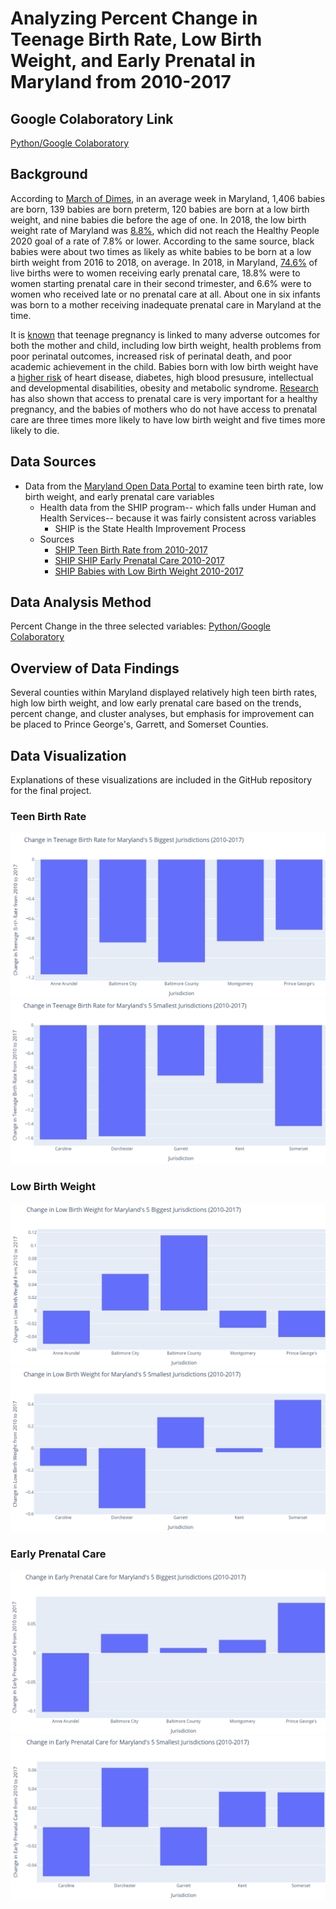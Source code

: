# Analyzing Percent Change in Teenage Birth Rate, Low Birth Weight, and Early Prenatal in Maryland from 2010-2017 

## Google Colaboratory Link 
[Python/Google Colaboratory](https://colab.research.google.com/drive/1QUmTvWJn7qQ4KBY9saS84pE6xG56tdcX?usp=sharing)

## Background
According to [March of Dimes](https://www.marchofdimes.org/Peristats/ViewTopic.aspx?reg=24&top=1&lev=0&slev=4), in an average week in Maryland, 1,406 babies are born, 139 babies are born preterm, 120 babies are born at a low birth weight, and nine babies die before the age of one. In 2018, the low birth weight rate of Maryland was [8.8%](https://www.marchofdimes.org/Peristats/ViewTopic.aspx?reg=24&top=4&lev=0&slev=4), which did not reach the Healthy People 2020 goal of a rate of 7.8% or lower. According to the same source, black babies were about two times as likely as white babies to be born at a low birth weight from 2016 to 2018, on average. In 2018, in Maryland, [74.6%](https://www.marchofdimes.org/peristats/ViewTopic.aspx?reg=24&top=5&lev=0&slev=4) of live births were to women receiving early prenatal care, 18.8% were to women starting prenatal care in their second trimester, and 6.6% were to women who received late or no prenatal care at all. About one in six infants was born to a mother receiving inadequate prenatal care in Maryland at the time. 

It is [known](https://www.ncbi.nlm.nih.gov/books/NBK219236/) that teenage pregnancy is linked to many adverse outcomes for both the mother and child, including low birth weight, health problems from poor perinatal outcomes, increased risk of perinatal death, and poor academic achievement in the child. Babies born with low birth weight have a [higher risk](https://www.marchofdimes.org/complications/low-birthweight.aspx.) of heart disease, diabetes, high blood presusure, intellectual and developmental disabilities, obesity and metabolic syndrome. [Research](https://www.womenshealth.gov/a-z-topics/prenatal-care) has also shown that access to prenatal care is very important for a healthy pregnancy, and the babies of mothers who do not have access to prenatal care are three times more likely to have low birth weight and five times more likely to die.

## Data Sources
 - Data from the [Maryland Open Data Portal](https://opendata.maryland.gov/) to examine teen birth rate, low birth weight, and early prenatal care variables
   - Health data from the SHIP program-- which falls under Human and Health Services-- because it was fairly consistent across variables
      - SHIP is the State Health Improvement Process
   - Sources
      - [SHIP Teen Birth Rate from 2010-2017](https://opendata.maryland.gov/Health-and-Human-Services/SHIP-Teen-Birth-Rate-2010-2017/t8wg-hb7j)
      - [SHIP SHIP Early Prenatal Care 2010-2017](https://opendata.maryland.gov/Health-and-Human-Services/SHIP-Early-Prenatal-Care-2010-2017/48en-6hyz)
      - [SHIP Babies with Low Birth Weight 2010-2017](https://opendata.maryland.gov/Health-and-Human-Services/SHIP-Babies-with-Low-Birth-Weight-2010-2017/cyet-5jd3)

## Data Analysis Method
Percent Change in the three selected variables: [Python/Google Colaboratory](https://colab.research.google.com/drive/1QUmTvWJn7qQ4KBY9saS84pE6xG56tdcX?usp=sharing)

## Overview of Data Findings 

Several counties within Maryland displayed relatively high teen birth rates, high low birth weight, and low early prenatal care based on the trends, percent change, and cluster analyses, but emphasis for improvement can be placed to Prince George's, Garrett, and Somerset Counties.

## Data Visualization 

Explanations of these visualizations are included in the GitHub repository for the final project. 

### Teen Birth Rate 
![alt_text](change-tbr-big.png) 
![alt_text](change-tbr-small.png) 

### Low Birth Weight
![alt_text](change-lbw-big.png) 
![alt_text](change-lbw-small.png) 

### Early Prenatal Care 
![alt_text](change-epc-big.png) 
![alt_text](change-epc-small.png) 
